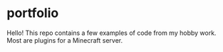 # portfolio
Hello! This repo contains a few examples of code from my hobby work. Most are plugins for a Minecraft server. 
